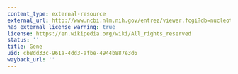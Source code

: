 ```yaml
---
content_type: external-resource
external_url: http://www.ncbi.nlm.nih.gov/entrez/viewer.fcgi?db=nucleotide&qty=1&c_start=1&list_uids=L48217.1&uids=&dopt=fasta&dispmax=5&sendto=&fmt_mask=0&from=begin&to=end&extrafeatpresent=1&ef_CDD=8&ef_MGC=16&ef_HPRD=32&ef_STS=64&ef_tRNA=128&ef_microRNA=256
has_external_license_warning: true
license: https://en.wikipedia.org/wiki/All_rights_reserved
status: ''
title: Gene
uid: cb8dd33c-961a-4dd3-afbe-4944b887e3d6
wayback_url: ''
---
```

